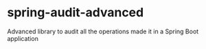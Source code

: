 # spring-audit-advanced
Advanced library to audit all the operations made it in a Spring Boot application
